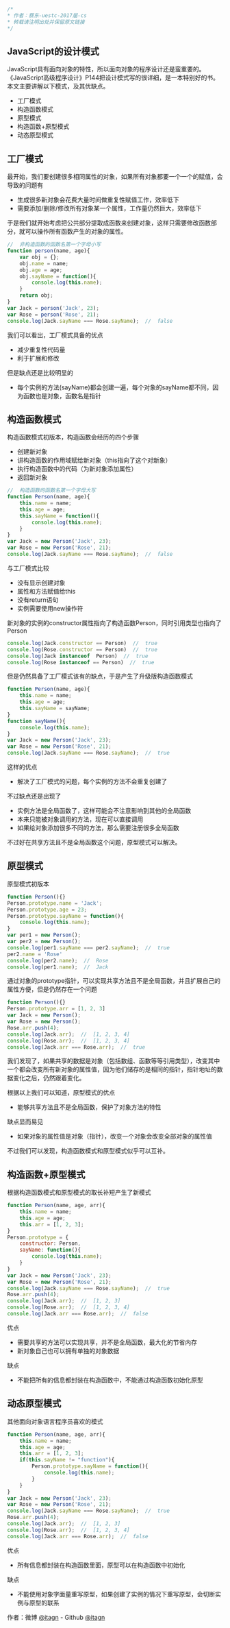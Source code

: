 ﻿```javascript
/*
* 作者：蔡东-uestc-2017届-cs
* 转载请注明出处并保留原文链接
*/
```
## JavaScript的设计模式

JavaScript具有面向对象的特性，所以面向对象的程序设计还是蛮重要的。
《JavaScript高级程序设计》P144把设计模式写的很详细，是一本特别好的书。
本文主要讲解以下模式，及其优缺点。

- 工厂模式
- 构造函数模式
- 原型模式
- 构造函数+原型模式
- 动态原型模式
    
## 工厂模式
最开始，我们要创建很多相同属性的对象，如果所有对象都要一个一个的赋值，会导致的问题有

- 生成很多新对象会花费大量时间做重复性赋值工作，效率低下
- 需要添加/删除/修改所有对象某一个属性，工作量仍然巨大，效率低下

于是我们就开始考虑把公共部分提取成函数来创建对象，这样只需要修改函数部分，就可以操作所有函数产生的对象的属性。
```javascript
//  非构造函数的函数名第一个字母小写
function person(name, age){
    var obj = {};
    obj.name = name;
    obj.age = age;
    obj.sayName = function(){
        console.log(this.name);
    }
    return obj;
}
var Jack = person('Jack', 23);
var Rose = person('Rose', 21);
console.log(Jack.sayName === Rose.sayName);  //  false
```
我们可以看出，工厂模式具备的优点

- 减少重复性代码量
- 利于扩展和修改

但是缺点还是比较明显的

- 每个实例的方法(sayName)都会创建一遍，每个对象的sayName都不同，因为函数也是对象，函数名是指针

## 构造函数模式
构造函数模式初版本，构造函数会经历的四个步骤

- 创建新对象
- 讲构造函数的作用域赋给新对象（this指向了这个对新象）
- 执行构造函数中的代码（为新对象添加属性）
- 返回新对象

```javascript
//  构造函数的函数名第一个字母大写
function Person(name, age){
    this.name = name;
    this.age = age;
    this.sayName = function(){
        console.log(this.name);
    }
}
var Jack = new Person('Jack', 23);
var Rose = new Person('Rose', 21);
console.log(Jack.sayName === Rose.sayName);  //  false
```
与工厂模式比较

- 没有显示创建对象
- 属性和方法赋值给this
- 没有return语句
- 实例需要使用new操作符

新对象的实例的constructor属性指向了构造函数Person，同时引用类型也指向了Person
```javascript
console.log(Jack.constructor == Person)  //  true
console.log(Rose.constructor == Person)  //  true
console.log(Jack instanceof  Person)  //  true
console.log(Rose instanceof == Person)  //  true
```
但是仍然具备了工厂模式该有的缺点，于是产生了升级版构造函数模式
```javascript
function Person(name, age){
    this.name = name;
    this.age = age;
    this.sayName = sayName;
}
function sayName(){
    console.log(this.name);
}
var Jack = new Person('Jack', 23);
var Rose = new Person('Rose', 21);
console.log(Jack.sayName === Rose.sayName);  //  true
```
这样的优点

- 解决了工厂模式的问题，每个实例的方法不会重复创建了

不过缺点还是出现了

- 实例方法是全局函数了，这样可能会不注意影响到其他的全局函数
- 本来只能被对象调用的方法，现在可以直接调用
- 如果给对象添加很多不同的方法，那么需要注册很多全局函数

不过好在共享方法且不是全局函数这个问题，原型模式可以解决。
## 原型模式
原型模式初版本
```javascript
function Person(){}
Person.prototype.name = 'Jack';
Person.prototype.age = 23;
Person.prototype.sayName = function(){
    console.log(this.name);
}
var per1 = new Person();
var per2 = new Person();
console.log(per1.sayName === per2.sayName);  //  true
per2.name = 'Rose'
console.log(per2.name);  //  Rose
console.log(per1.name);  //  Jack
```
通过对象的prototype指针，可以实现共享方法且不是全局函数，并且扩展自己的属性方便，但是仍然存在一个问题
```javascript
function Person(){}
Person.prototype.arr = [1, 2, 3]
var Jack = new Person();
var Rose = new Person();
Rose.arr.push(4);
console.log(Jack.arr);  //  [1, 2, 3, 4]
console.log(Rose.arr);  //  [1, 2, 3, 4]
console.log(Jack.arr === Rose.arr);  //  true
```
我们发现了，如果共享的数据是对象（包括数组、函数等等引用类型），改变其中一个都会改变所有新对象的属性值，因为他们储存的是相同的指针，指针地址的数据变化之后，仍然跟着变化。

根据以上我们可以知道，原型模式的优点

- 能够共享方法且不是全局函数，保护了对象方法的特性

缺点显而易见

- 如果对象的属性值是对象（指针），改变一个对象会改变全部对象的属性值

不过我们可以发现，构造函数模式和原型模式似乎可以互补。
## 构造函数+原型模式
根据构造函数模式和原型模式的取长补短产生了新模式
```javascript
function Person(name, age, arr){
    this.name = name;
    this.age = age;
    this.arr = [1, 2, 3];
}
Person.prototype = {
    constructor: Person,
    sayName: function(){
        console.log(this.name);
    }
}
var Jack = new Person('Jack', 23);
var Rose = new Person('Rose', 21);
console.log(Jack.sayName === Rose.sayName);  //  true
Rose.arr.push(4);
console.log(Jack.arr);  //  [1, 2, 3]
console.log(Rose.arr);  //  [1, 2, 3, 4]
console.log(Jack.arr === Rose.arr);  //  false
```
优点

- 需要共享的方法可以实现共享，并不是全局函数，最大化的节省内存
- 新对象自己也可以拥有单独的对象数据

缺点

- 不能把所有的信息都封装在构造函数中，不能通过构造函数初始化原型

## 动态原型模式
其他面向对象语言程序员喜欢的模式
```javascript
function Person(name, age, arr){
    this.name = name;
    this.age = age;
    this.arr = [1, 2, 3];
    if(this.sayName != "function"){
        Person.prototype.sayName = function(){
            console.log(this.name);
        }
    }
}
var Jack = new Person('Jack', 23);
var Rose = new Person('Rose', 21);
console.log(Jack.sayName === Rose.sayName);  //  true
Rose.arr.push(4);
console.log(Jack.arr);  //  [1, 2, 3]
console.log(Rose.arr);  //  [1, 2, 3, 4]
console.log(Jack.arr === Rose.arr);  //  false
```
优点

- 所有信息都封装在构造函数里面，原型可以在构造函数中初始化

缺点

- 不能使用对象字面量重写原型，如果创建了实例的情况下重写原型，会切断实例与原型的联系
    
作者：微博 [@itagn][1] - Github [@itagn][2]

[1]: https://weibo.com/p/1005053782707172
[2]: https://github.com/itagn




